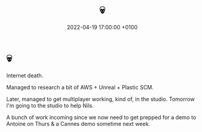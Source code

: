 ﻿---
layout: post
title:  "💀"
date:   2022-04-19 17:00:00 +0100
categories: evolver
---

# 💀

Internet death.

Managed to research a bit of AWS + Unreal + Plastic SCM.

Later, managed to get multiplayer working, kind of, in the studio. Tomorrow I'm going to the studio to help Nils.

A bunch of work incoming since we now need to get prepped for a demo to Antoine on Thurs & a Cannes demo sometime next week.